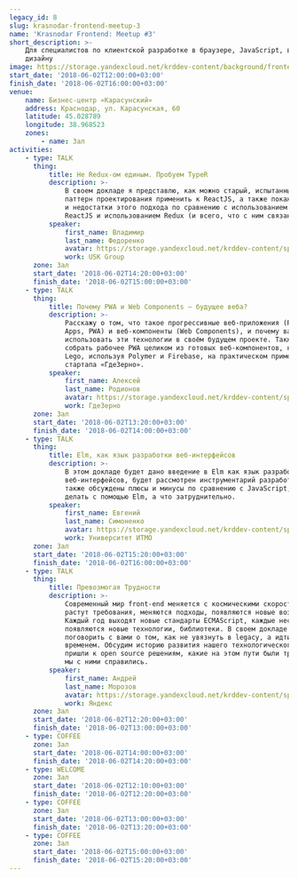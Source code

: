 ```yaml
---
legacy_id: 8
slug: krasnodar-frontend-meetup-3
name: 'Krasnodar Frontend: Meetup #3'
short_description: >-
    Для специалистов по клиентской разработке в браузере, JavaScript, вёрстке и
    дизайну
image: https://storage.yandexcloud.net/krddev-content/background/frontend.jpg
start_date: '2018-06-02T12:00:00+03:00'
finish_date: '2018-06-02T16:00:00+03:00'
venue:
    name: Бизнес-центр «Карасунский»
    address: Краснодар, ул. Карасунская, 60
    latitude: 45.028789
    longitude: 38.968523
    zones:
        - name: Зал
activities:
    - type: TALK
      thing:
          title: Не Redux-ом единым. Пробуем TypeR
          description: >-
              В своем докладе я представлю, как можно старый, испытанный временем
              паттерн проектирования применить к ReactJS, а также покажу преимущества
              и недостатки этого подхода по сравнению с использованием "чистого"
              ReactJS и использованием Redux (и всего, что с ним связано).
          speaker:
              first_name: Владимир
              last_name: Федоренко
              avatar: https://storage.yandexcloud.net/krddev-content/speakers%2Fvladimir-fedorenko.jpeg
              work: USK Group
      zone: Зал
      start_date: '2018-06-02T14:20:00+03:00'
      finish_date: '2018-06-02T15:00:00+03:00'
    - type: TALK
      thing:
          title: Почему PWA и Web Components — будущее веба?
          description: >-
              Расскажу о том, что такое прогрессивные веб-приложения (Progressive Web
              Apps, PWA) и веб-компоненты (Web Components), и почему вам следует
              использовать эти технологии в своём будущем проекте. Также расскажу, как
              собрать рабочее PWA целиком из готовых веб-компонентов, как из кубиков
              Lego, используя Polymer и Firebase, на практическом примере MVP для
              стартапа «ГдеЗерно».
          speaker:
              first_name: Алексей
              last_name: Родионов
              avatar: https://storage.yandexcloud.net/krddev-content/speakers%2Faleks-rodionov.jpeg
              work: ГдеЗерно
      zone: Зал
      start_date: '2018-06-02T13:20:00+03:00'
      finish_date: '2018-06-02T14:00:00+03:00'
    - type: TALK
      thing:
          title: Elm, как язык разработки веб-интерфейсов
          description: >-
              В этом докладе будет дано введение в Elm как язык разработки
              веб-интерфейсов, будет рассмотрен инструментарий разработчика на Elm, а
              также обсуждены плюсы и минусы по сравнению с JavaScript, и что удобно
              делать с помощью Elm, а что затруднительно.
          speaker:
              first_name: Евгений
              last_name: Симоненко
              avatar: https://storage.yandexcloud.net/krddev-content/speakers%2Fevgenii-simonenko.jpeg
              work: Университет ИТМО
      zone: Зал
      start_date: '2018-06-02T15:20:00+03:00'
      finish_date: '2018-06-02T16:00:00+03:00'
    - type: TALK
      thing:
          title: Превозмогая Трудности
          description: >-
              Современный мир front-end меняется с космическими скоростями: постоянно
              растут требования, меняются подходы, появляются новые возможности.
              Каждый год выходят новые стандарты ECMAScript, каждые несколько месяцев
              появляются новые технологии, библиотеки. В своем докладе я хочу
              поговорить с вами о том, как не увязнуть в legacy, а идти в ногу со
              временем. Обсудим историю развития нашего технологического стека, как мы
              пришли к open source решениям, какие на этом пути были трудности и как
              мы с ними справились.
          speaker:
              first_name: Андрей
              last_name: Морозов
              avatar: https://storage.yandexcloud.net/krddev-content/speakers%2Fandrei-morosov.jpeg
              work: Яндекс
      zone: Зал
      start_date: '2018-06-02T12:20:00+03:00'
      finish_date: '2018-06-02T13:00:00+03:00'
    - type: COFFEE
      zone: Зал
      start_date: '2018-06-02T14:00:00+03:00'
      finish_date: '2018-06-02T14:20:00+03:00'
    - type: WELCOME
      zone: Зал
      start_date: '2018-06-02T12:10:00+03:00'
      finish_date: '2018-06-02T12:20:00+03:00'
    - type: COFFEE
      zone: Зал
      start_date: '2018-06-02T13:00:00+03:00'
      finish_date: '2018-06-02T13:20:00+03:00'
    - type: COFFEE
      zone: Зал
      start_date: '2018-06-02T15:00:00+03:00'
      finish_date: '2018-06-02T15:20:00+03:00'
---
```

